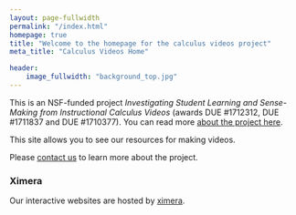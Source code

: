 ```yaml
---
layout: page-fullwidth
permalink: "/index.html"
homepage: true
title: "Welcome to the homepage for the calculus videos project"
meta_title: "Calculus Videos Home"

header:
    image_fullwidth: "background_top.jpg"
---
```


<!-- old header
header:
    image:  "background_wide.jpg"
    pattern: "pattern_concrete.jpg"
-->

<!--If you're a student looking for our videos, please go [here](./vids/)-->

This is an NSF-funded project *Investigating Student Learning and Sense-Making from Instructional Calculus Videos* (awards DUE #1712312, DUE #1711837 and DUE #1710377). You can read more [about the project here](/about).

This site allows you to see our resources for making videos.

Please [contact us](/team/) to learn more about the project.

### Ximera
Our interactive websites are hosted by [ximera](http://ximera.osu.edu).
